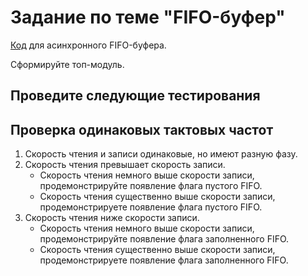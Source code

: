 # Задание по теме "FIFO-буфер"

[Код](https://github.com/einmpei/course_vlsidesign/tree/main/ASIC%20design/FIFO/rtl) для асинхронного FIFO-буфера.

Сформируйте топ-модуль.

## Проведите следующие тестирования

## Проверка одинаковых тактовых частот

1. Скорость чтения и записи одинаковые, но имеют разную фазу.
2. Скорость чтения превышает скорость записи.
    - Скорость чтения немного выше скорости записи, продемонстрируйте появление флага пустого FIFO.
    - Скорость чтения существенно выше скорости записи, продемонстрируете появление флага пустого FIFO.
3. Скорость чтения ниже скорости записи.
    - Скорость чтения немного выше скорости записи, продемонстрируйте появление флага заполненного FIFO.
    - Скорость чтения существенно выше скорости записи, продемонстрируете появление флага заполненного FIFO.
